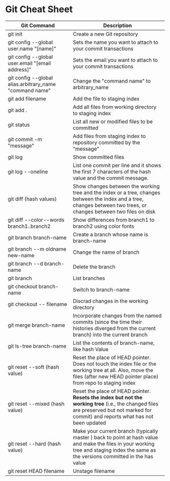 # Git Cheat Sheet


Git Command | Description
------------|------------
git init | Create a new Git repository
git config --global user.name "[name]" | Sets the name you want to attach to your commit transactions 
git config --global user.email "[email address]" | Sets the email you want to attach to your commit transactions 
git config --global alias.arbitrary_name "command name" | Change the "command name" to arbitrary_name
git add filename | Add the file to staging index
git add . | Add all files from working directory to staging index
git status | List all new or modified files to be committed
git commit -m "message" | Add files from staging index to repository committed by the "message"
git log | Show committed files
git log --oneline | List one commit per line and it shows the first 7 characters of the hash value and the commit message.
git diff (hash values) | Show changes between the working tree and the index or a tree, changes between the index and a tree, changes between two trees, or changes between two files on disk
git diff --color--words branch1..branch2| Show differences from branch1 to branch2 using color fonts
git branch branch-name | Create a branch whose name is branch-name
git branch --m oldname new-name | Change the name of branch
git branch --d branch-name | Delete the branch
git branch | List branches
git checkout branch-name | Switch to branch-name
git checkout -- filename | Discrad changes in the working directory
git merge branch-name | Incorporate changes from the named commits (since the time their histories diverged from the current branch) into the current branch
git ls-tree branch-name | List the contents of branch-name, like hash Value
git reset --soft (hash value) | Reset the place of HEAD pointer. Does not touch the index file or the working tree at all. Also, move the files (after new HEAD pointer place) from repo to staging index
git reset --mixed (hash value) | Reset the place of HEAD pointer. **Resets the index but not the working tree** (i.e., the changed files are preserved but not marked for commit) and reports what has not been updated
git reset --hard (hash value) | Make your current branch (typically master ) back to point at hash value and make the files in your working tree and staging index the same as the versions committed in the has value
git reset HEAD filename | Unstage filename



